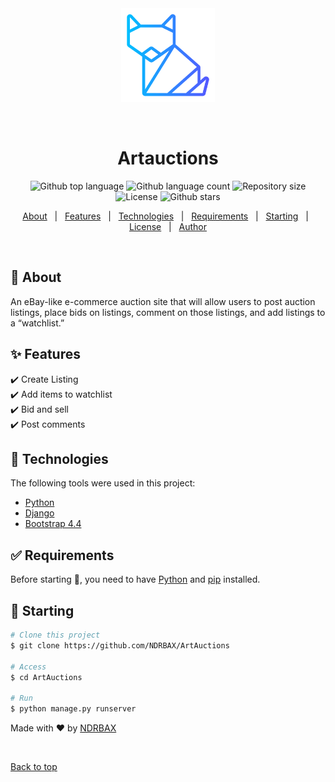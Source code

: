 <div align="center" id="top"> 
  <img src="./auctions/static/auctions/assets/foxy.png" alt="Commerce" height="150px"/>

&#xa0;

  <!-- <a href="https://commerce.netlify.app">Demo</a> -->
</div>

<h1 align="center">Artauctions</h1>

<p align="center">
  <img alt="Github top language" src="https://img.shields.io/github/languages/top/{{YOUR_GITHUB_USERNAME}}/commerce?color=56BEB8"> <img alt="Github language count" src="https://img.shields.io/github/languages/count/{{YOUR_GITHUB_USERNAME}}/commerce?color=56BEB8"> <img alt="Repository size" src="https://img.shields.io/github/repo-size/{{YOUR_GITHUB_USERNAME}}/commerce?color=56BEB8"> <img alt="License" src="https://img.shields.io/github/license/{{YOUR_GITHUB_USERNAME}}/commerce?color=56BEB8"> <img alt="Github stars" src="https://img.shields.io/github/stars/{{YOUR_GITHUB_USERNAME}}/commerce?color=56BEB8" />
</p>

<p align="center">
  <a href="#dart-about">About</a> &#xa0; | &#xa0; 
  <a href="#sparkles-features">Features</a> &#xa0; | &#xa0;
  <a href="#rocket-technologies">Technologies</a> &#xa0; | &#xa0;
  <a href="#white_check_mark-requirements">Requirements</a> &#xa0; | &#xa0;
  <a href="#checkered_flag-starting">Starting</a> &#xa0; | &#xa0;
  <a href="#memo-license">License</a> &#xa0; | &#xa0;
  <a href="https://github.com/{{YOUR_GITHUB_USERNAME}}" target="_blank">Author</a>
</p>

<br>

## :dart: About

An eBay-like e-commerce auction site that will allow users to post auction listings, place bids on listings, comment on those listings, and add listings to a “watchlist.”

## :sparkles: Features

:heavy_check_mark: Create Listing\
:heavy_check_mark: Add items to watchlist\
:heavy_check_mark: Bid and sell\
:heavy_check_mark: Post comments

## :rocket: Technologies

The following tools were used in this project:

- [Python](https://www.python.org/)
- [Django](https://www.djangoproject.com/)
- [Bootstrap 4.4](https://getbootstrap.com/docs/4.4/getting-started/introduction/)

## :white_check_mark: Requirements

Before starting :checkered_flag:, you need to have [Python](https://www.python.org/) and [pip](https://pypi.org/project/pip/) installed.

## :checkered_flag: Starting

```bash
# Clone this project
$ git clone https://github.com/NDRBAX/ArtAuctions

# Access
$ cd ArtAuctions

# Run
$ python manage.py runserver

```

Made with :heart: by <a href="https://github.com/NDRBAX" target="_blank">NDRBAX</a>

&#xa0;

<a href="#top">Back to top</a>
